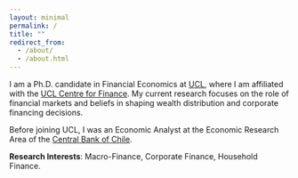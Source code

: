 ```yaml
---
layout: minimal
permalink: /
title: ""
redirect_from: 
  - /about/
  - /about.html
---
```


I am a Ph.D. candidate in Financial Economics at [UCL](https://www.ucl.ac.uk), where I am affiliated with the [UCL Centre for Finance](https://www.centreforfinance.org/index.htm). My current research focuses on the role of financial markets and beliefs in shaping wealth distribution and corporate financing decisions.

Before joining UCL, I was an Economic Analyst at the Economic Research Area of the [Central Bank of Chile](https://portalbiblioteca.bcentral.cl/en/web/banco-central/).

**Research Interests**: Macro-Finance, Corporate Finance, Household Finance.
